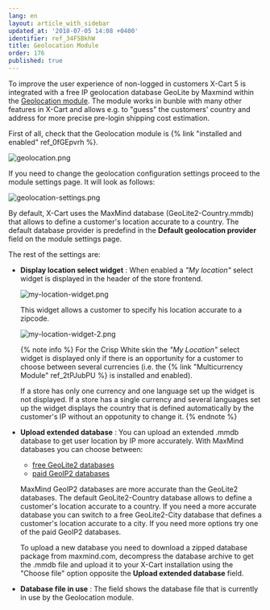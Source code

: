 ```yaml
---
lang: en
layout: article_with_sidebar
updated_at: '2018-07-05 14:08 +0400'
identifier: ref_34F5BkhW
title: Geolocation Module
order: 176
published: true
---
```

To improve the user experience of non-logged in customers X-Cart 5 is integrated with a free IP geolocation database GeoLite by Maxmind within the [Geolocation module](https://market.x-cart.com/addons/geolocation.html). The module works in bunble with many other features in X-Cart and allows e.g. to "guess" the customers' country and address for more precise pre-login shipping cost estimation.

First of all, check that the Geolocation module is {% link "installed and enabled" ref_0fGEpvrh %}. 

 ![geolocation.png]({{site.baseurl}}/attachments/ref_2tPJubPU/geolocation.png)

If you need to change the geolocation configuration settings proceed to the module settings page. It will look as follows:

![geolocation-settings.png]({{site.baseurl}}/attachments/ref_2tPJubPU/geolocation-settings.png)

By default, X-Cart uses the MaxMind database (GeoLite2-Country.mmdb) that allows to define a customer's location accurate to a country. The default database provider is predefind in the **Default geolocation provider** field on the module settings page.

The rest of the settings are:

* **Display location select widget** : When enabled a _"My location"_ select widget is displayed in the header of the store frontend. 
    
    ![my-location-widget.png]({{site.baseurl}}/attachments/ref_34F5BkhW/my-location-widget.png)
    
    This widget allows a customer to specify his location accurate to a zipcode. 
    
    ![my-location-widget-2.png]({{site.baseurl}}/attachments/ref_34F5BkhW/my-location-widget-2.png)
    
    {% note info %}
    For the Crisp White skin the _"My Location"_ select widget is displayed only if there is an opportunity for a customer to choose between several currencies (i.e. the {% link "Multicurrency Module" ref_2tPJubPU %} is installed and enabled). 
    
    If a store has only one currency and one language set up the widget is not displayed. If a store has a single currency and several languages set up the widget displays the country that is defined automatically by the customer's IP without an oppotunity to change it. 
    {% endnote %}
    
* **Upload extended database** : You can upload an extended .mmdb database to get user location by IP more accurately. With MaxMind databases you can choose between:
    * [free GeoLite2 databases](https://dev.maxmind.com/geoip/geoip2/geolite2/ "Geolocation Module")
    * [paid GeoIP2 databases](https://www.maxmind.com/en/geoip2-databases?%25refID=xcart%25 "Geolocation Module")
    
    MaxMind GeoIP2 databases are more accurate than the GeoLite2 databases. The default GeoLite2-Country database allows to define a customer's location accurate to a country. If you need a more accurate database you can switch to a free GeoLite2-City database that defines a customer's location accurate to a city. If you need more options try one of the paid GeoIP2 databases.
    
    To upload a new database you need to download a zipped database package from maxmind.com, decompress the database archive to get the .mmdb file and upload it to your X-Cart installation using the "Choose file" option opposite the **Upload extended database** field. 

* **Database file in use** : The field shows the database file that is currently in use by the Geolocation module.
